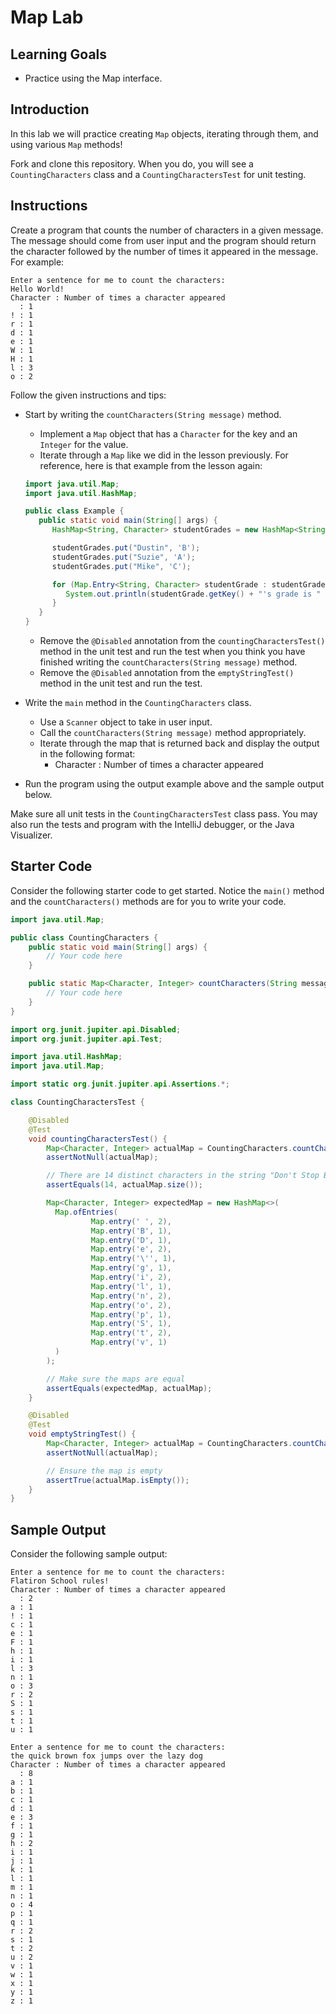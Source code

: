 # Map Lab

## Learning Goals

- Practice using the Map interface.

## Introduction

In this lab we will practice creating `Map` objects, iterating through them,
and using various `Map` methods!

Fork and clone this repository. When you do, you will see a `CountingCharacters`
class and a `CountingCharactersTest` for unit testing.

## Instructions

Create a program that counts the number of characters in a given message. The
message should come from user input and the program should return the character
followed by the number of times it appeared in the message. For example:

```text
Enter a sentence for me to count the characters:
Hello World!
Character : Number of times a character appeared
  : 1
! : 1
r : 1
d : 1
e : 1
W : 1
H : 1
l : 3
o : 2
```

Follow the given instructions and tips:

- Start by writing the `countCharacters(String message)` method.
  - Implement a `Map` object that has a `Character` for the key and an `Integer`
    for the value.
  - Iterate through a `Map` like we did in the lesson previously. For reference,
    here is that example from the lesson again:

  ```java
  import java.util.Map;
  import java.util.HashMap;
  
  public class Example {
     public static void main(String[] args) {
        HashMap<String, Character> studentGrades = new HashMap<String, Character>();
  
        studentGrades.put("Dustin", 'B');
        studentGrades.put("Suzie", 'A');
        studentGrades.put("Mike", 'C');
  
        for (Map.Entry<String, Character> studentGrade : studentGrades.entrySet()) {
           System.out.println(studentGrade.getKey() + "'s grade is " + studentGrade.getValue());
        }
     }
  }
  ```

  - Remove the `@Disabled` annotation from the `countingCharactersTest()`
    method in the unit test and run the test when you think you have finished
    writing the `countCharacters(String message)` method.
  - Remove the `@Disabled` annotation from the `emptyStringTest()` method in the
    unit test and run the test.
- Write the `main` method in the `CountingCharacters` class.
  - Use a `Scanner` object to take in user input.
  - Call the `countCharacters(String message)` method appropriately.
  - Iterate through the map that is returned back and display the output in the
    following format:
    - Character : Number of times a character appeared
- Run the program using the output example above and the sample output below.

Make sure all unit tests in the `CountingCharactersTest` class pass. You may
also run the tests and program with the IntelliJ debugger, or the Java
Visualizer.

## Starter Code

Consider the following starter code to get started. Notice the `main()` method
and the `countCharacters()` methods are for you to write your code.

```java
import java.util.Map;

public class CountingCharacters {
    public static void main(String[] args) {
        // Your code here
    }

    public static Map<Character, Integer> countCharacters(String message) {
        // Your code here
    }
}
```

```java
import org.junit.jupiter.api.Disabled;
import org.junit.jupiter.api.Test;

import java.util.HashMap;
import java.util.Map;

import static org.junit.jupiter.api.Assertions.*;

class CountingCharactersTest {

    @Disabled
    @Test
    void countingCharactersTest() {
        Map<Character, Integer> actualMap = CountingCharacters.countCharacters("Don't Stop Believing");
        assertNotNull(actualMap);

        // There are 14 distinct characters in the string "Don't Stop Believing"
        assertEquals(14, actualMap.size());

        Map<Character, Integer> expectedMap = new HashMap<>(
          Map.ofEntries(
                  Map.entry(' ', 2),
                  Map.entry('B', 1),
                  Map.entry('D', 1),
                  Map.entry('e', 2),
                  Map.entry('\'', 1),
                  Map.entry('g', 1),
                  Map.entry('i', 2),
                  Map.entry('l', 1),
                  Map.entry('n', 2),
                  Map.entry('o', 2),
                  Map.entry('p', 1),
                  Map.entry('S', 1),
                  Map.entry('t', 2),
                  Map.entry('v', 1)
          )
        );

        // Make sure the maps are equal
        assertEquals(expectedMap, actualMap);
    }

    @Disabled
    @Test
    void emptyStringTest() {
        Map<Character, Integer> actualMap = CountingCharacters.countCharacters("");
        assertNotNull(actualMap);

        // Ensure the map is empty
        assertTrue(actualMap.isEmpty());
    }
}
```

## Sample Output

Consider the following sample output:

```text
Enter a sentence for me to count the characters:
Flatiron School rules!
Character : Number of times a character appeared
  : 2
a : 1
! : 1
c : 1
e : 1
F : 1
h : 1
i : 1
l : 3
n : 1
o : 3
r : 2
S : 1
s : 1
t : 1
u : 1
```

```text
Enter a sentence for me to count the characters:
the quick brown fox jumps over the lazy dog
Character : Number of times a character appeared
  : 8
a : 1
b : 1
c : 1
d : 1
e : 3
f : 1
g : 1
h : 2
i : 1
j : 1
k : 1
l : 1
m : 1
n : 1
o : 4
p : 1
q : 1
r : 2
s : 1
t : 2
u : 2
v : 1
w : 1
x : 1
y : 1
z : 1
```
